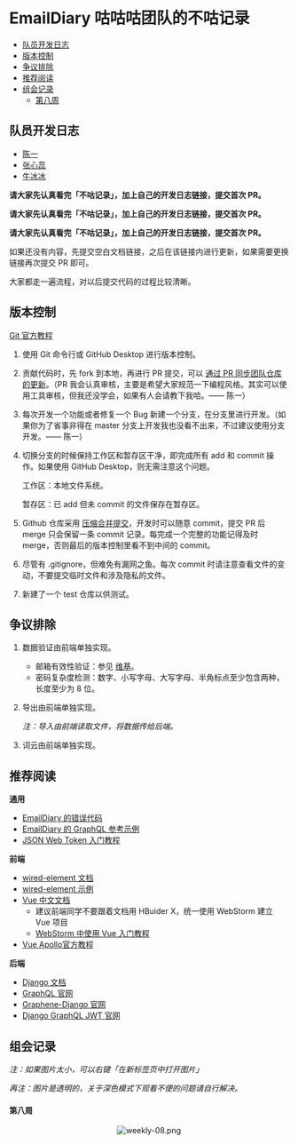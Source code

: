 # EmailDiary 咕咕咕团队的不咕记录

- [队员开发日志](#队员开发日志)
- [版本控制](#版本控制)
- [争议排除](#争议排除)
- [推荐阅读](#推荐阅读)
- [组会记录](#组会记录)
  - [第八周](#第八周)

## 队员开发日志

- [陈一](https://gist.github.com/cycychenyi/86ded7116028fb96c244d69c2d355407)
- [张心蕊](https://gist.github.com/XinRuiiii/b3fe67a15d8660d44f1dbc3d506966e7)
- [牛冰冰](https://gist.github.com/niubingbing/056fbfe640b0a8ce901fc110aeab88cc)

**请大家先认真看完「不咕记录」，加上自己的开发日志链接，提交首次 PR。**

**请大家先认真看完「不咕记录」，加上自己的开发日志链接，提交首次 PR。**

**请大家先认真看完「不咕记录」，加上自己的开发日志链接，提交首次 PR。**

如果还没有内容，先提交空白文档链接，之后在该链接内进行更新，如果需要更换链接再次提交 PR 即可。

大家都走一遍流程，对以后提交代码的过程比较清晰。

## 版本控制

[Git 官方教程](https://git-scm.com/book/zh/v2)

1. 使用 Git 命令行或 GitHub Desktop 进行版本控制。

2. 贡献代码时，先 fork 到本地，再进行 PR 提交，可以 [通过 PR 同步团队仓库的更新](https://blog.csdn.net/qq1332479771/article/details/56087333)。（PR 我会认真审核，主要是希望大家规范一下编程风格。其实可以使用工具审核，但我还没学会，如果有人会请教下我哈。—— 陈一）

3. 每次开发一个功能或者修复一个 Bug 新建一个分支，在分支里进行开发。（如果你为了省事非得在 master 分支上开发我也没看不出来，不过建议使用分支开发。—— 陈一）

4. 切换分支的时候保持工作区和暂存区干净，即完成所有 add 和 commit 操作。如果使用 GitHub Desktop，则无需注意这个问题。

   工作区：本地文件系统。

   暂存区：已 add 但未 commit 的文件保存在暂存区。

5. Github 仓库采用 [压缩合并提交](https://help.github.com/cn/github/administering-a-repository/about-merge-methods-on-github#squashing-your-merge-commits)，开发时可以随意 commit，提交 PR 后 merge 只会保留一条 commit 记录。每完成一个完整的功能记得及时 merge，否则最后的版本控制里看不到中间的 commit。

6. 尽管有 .gitignore，但难免有漏网之鱼。每次 commit 时请注意查看文件的变动，不要提交临时文件和涉及隐私的文件。

7. 新建了一个 test 仓库以供测试。

## 争议排除

1. 数据验证由前端单独实现。
   - 邮箱有效性验证：参见 [维基](https://zh.wikipedia.org/wiki/電子郵件地址#规则)。
   - 密码复杂度检测：数字、小写字母、大写字母、半角标点至少包含两种，长度至少为 8 位。

2. 导出由前端单独实现。

   *注：导入由前端读取文件，将数据传给后端。*

3. 词云由前端单独实现。

## 推荐阅读

**通用**

- [EmailDiary 的错误代码](backend/backend/error_messages.py)
- [EmailDiary 的 GraphQL 参考示例](https://gist.github.com/cycychenyi/636a01657b4c48fc3e040a3306f0b626)
- [JSON Web Token 入门教程](https://www.ruanyifeng.com/blog/2018/07/json_web_token-tutorial.html)

**前端**

- [wired-element 文档](https://github.com/wiredjs/wired-elements)
- [wired-element 示例](https://wiredjs.com/showcase.html)
- [Vue 中文文档](https://cn.vuejs.org/v2/guide/)
  - 建议前端同学不要跟着文档用 HBuider X，统一使用 WebStorm 建立 Vue 项目
  - [WebStorm 中使用 Vue 入门教程]([https://blog.jetbrains.com/cn/2019/06/%E5%9C%A8-webstorm-%E4%B8%AD%E4%BB%A5-vue-js-%E6%9E%84%E5%BB%BA%E5%BA%94%E7%94%A8%E5%85%A5%E9%97%A8/](https://blog.jetbrains.com/cn/2019/06/在-webstorm-中以-vue-js-构建应用入门/))
- [Vue Apollo官方教程](https://apollo.vuejs.org/guide/#sponsors)

**后端**

- [Django 文档](https://docs.djangoproject.com/zh-hans/3.0/)
- [GraphQL 官网](https://graphql.cn/)
- [Graphene-Django 官网](https://docs.graphene-python.org/projects/django/en/latest/)
- [Django GraphQL JWT 官网](https://django-graphql-jwt.domake.io/en/latest/)

## 组会记录

*注：如果图片太小，可以右键「在新标签页中打开图片」*

*再注：图片是透明的，关于深色模式下观看不便的问题请自行解决。*

#### 第八周

<div align="center"><img src="http://qn.cycychenyi.com/emaildiary/weekly-08.png" alt="weekly-08.png" /></div>